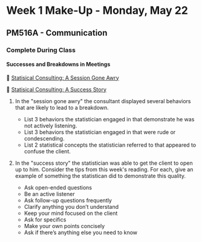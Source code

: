 # Week 1 Make-Up - Monday, May 22

## PM516A - Communication

### Complete During Class

#### Successes and Breakdowns in Meetings

🎥 [Statisical Consulting: A Session Gone Awry](https://www.youtube.com/watch?v=2DLsOIopc5A)  

🎥 [Statisical Consulting: A Success Story](https://www.youtube.com/watch?v=sfuQTEhsDRM)  


1. In the "session gone awry" the consultant displayed several behaviors that are likely to lead to a breakdown.
   + List 3 behaviors the statistician engaged in that demonstrate he was not actively listening.
   + List 3 behaviors the statistician engaged in that were rude or condescending.
   + List 2 statistical concepts the statistician referred to that appeared to confuse the client.

2. In the "success story" the statistician was able to get the client to open up to him. Consider the tips from this week's reading. For each, give an example of something the statistican did to demonstrate this quality.
   + Ask open-ended questions
   + Be an active listener
   + Ask follow-up questions frequently
   + Clarify anything you don’t understand
   + Keep your mind focused on the client
   + Ask for specifics
   + Make your own points concisely
   + Ask if there’s anything else you need to know